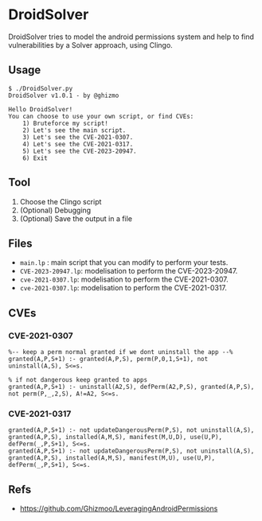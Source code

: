 # DroidSolver

DroidSolver tries to model the android permissions system and help to find vulnerabilities by a Solver approach, using Clingo.

## Usage

```
$ ./DroidSolver.py
DroidSolver v1.0.1 - by @ghizmo

Hello DroidSolver!
You can choose to use your own script, or find CVEs:
	1) Bruteforce my script!
	2) Let's see the main script.
	3) Let's see the CVE-2021-0307.
	4) Let's see the CVE-2021-0317.
	5) Let's see the CVE-2023-20947.
	6) Exit
```

## Tool

1) Choose the Clingo script
2) (Optional) Debugging
3) (Optional) Save the output in a file

## Files

- `main.lp` : main script that you can modify to perform your tests.
- `CVE-2023-20947.lp`: modelisation to perform the CVE-2023-20947.
- `cve-2021-0307.lp`: modelisation to perform the CVE-2021-0307.
- `cve-2021-0307.lp`: modelisation to perform the CVE-2021-0317.


## CVEs

### CVE-2021-0307

```
%-- keep a perm normal granted if we dont uninstall the app --%
granted(A,P,S+1) :- granted(A,P,S), perm(P,0,1,S+1), not uninstall(A,S), S<=s.

% if not dangerous keep granted to apps
granted(A,P,S+1) :- uninstall(A2,S), defPerm(A2,P,S), granted(A,P,S), not perm(P,_,2,S), A!=A2, S<=s.
```

### CVE-2021-0317

```
granted(A,P,S+1) :- not updateDangerousPerm(P,S), not uninstall(A,S), granted(A,P,S), installed(A,M,S), manifest(M,U,D), use(U,P), defPerm(_,P,S+1), S<=s.
granted(A,P,S+1) :- not updateDangerousPerm(P,S), not uninstall(A,S), granted(A,P,S), installed(A,M,S), manifest(M,U), use(U,P), defPerm(_,P,S+1), S<=s.
```


## Refs

- https://github.com/Ghizmoo/LeveragingAndroidPermissions
